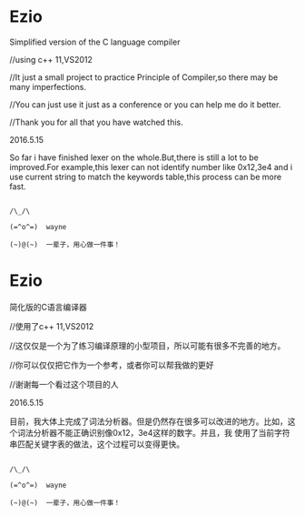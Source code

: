 # Ezio

Simplified version of the C language compiler

//using c++ 11,VS2012

//It just a small project to practice Principle of Compiler,so there may be many imperfections.

//You can just use it just as a conference or you can help me do it better.

//Thank you for all that you have watched this.

2016.5.15

So far i have finished lexer on the whole.But,there is still a lot to be improved.For example,this lexer can not identify number
like 0x12,3e4 and i use current string to match the keywords table,this process can be more fast.

                                                                           /\_/\                        
                                                                          (=^o^=)  wayne     
                                                                          (~)@(~)  一辈子，用心做一件事！

# Ezio

简化版的C语言编译器

//使用了c++ 11,VS2012

//这仅仅是一个为了练习编译原理的小型项目，所以可能有很多不完善的地方。

//你可以仅仅把它作为一个参考，或者你可以帮我做的更好

//谢谢每一个看过这个项目的人

2016.5.15

目前，我大体上完成了词法分析器。但是仍然存在很多可以改进的地方。比如，这个词法分析器不能正确识别像0x12，3e4这样的数字。并且，我
使用了当前字符串匹配关键字表的做法，这个过程可以变得更快。

                                                                            /\_/\                        
                                                                           (=^o^=)  wayne     
                                                                           (~)@(~)  一辈子，用心做一件事！
